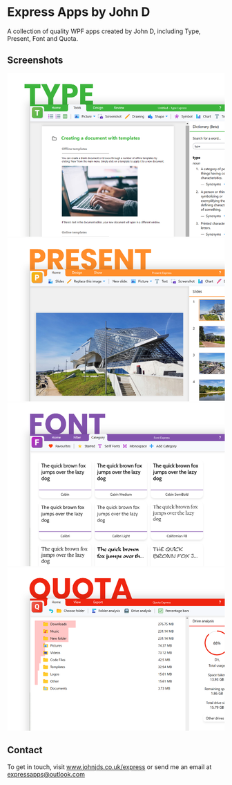 # Express Apps by John D
A collection of quality WPF apps created by John D, including Type, Present, Font and Quota.


## Screenshots
![Type Express](type.png "Type Express")
![Present Express](present.png "Present Express")
![Font Express](font.png "Font Express")
![Quota Express](quota.png "Quota Express")


## Contact
To get in touch, visit www.johnjds.co.uk/express or send me an email at expressapps@outlook.com

